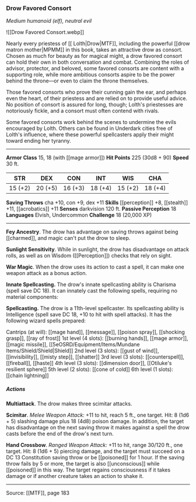 ### Drow Favored Consort
_Medium humanoid (elf), neutral evil_

![[Drow Favored Consort.webp]]

Nearly every priestess of [[ Lolth|Drow|MTF]], including the powerful [[drow matron mother|MPMM]] in this book, takes an attractive drow as consort. Chosen as much for beauty as for magical might, a drow favored consort can hold their own in both conversation and combat. Combining the roles of advisor, protector, and beloved, some favored consorts are content with a supporting role, while more ambitious consorts aspire to be the power behind the throne—or even to claim the throne themselves.

Those favored consorts who prove their cunning gain the ear, and perhaps even the heart, of their priestess and are relied on to provide useful advice. No position of consort is assured for long, though; Lolth's priestesses are notoriously fickle, and a consort must often contend with rivals.

Some favored consorts work behind the scenes to undermine the evils encouraged by Lolth. Others can be found in Underdark cities free of Lolth's influence, where these powerful spellcasters apply their might toward ending her tyranny.



---

**Armor Class** 15, 18 (with [[mage armor]])
**Hit Points** 225 (30d8 + 90)
**Speed** 30 ft.

| STR     | DEX     | CON     | INT     | WIS     | CHA     |
|---------|---------|---------|---------|---------|---------|
| 15 (+2) | 20 (+5) | 16 (+3) | 18 (+4) | 15 (+2) | 18 (+4) |

**Saving Throws** cha +10, con +9, dex +11
**Skills** [[perception]] +8, [[stealth]] +11, [[acrobatics]] +11
**Senses** darkvision 120 ft.
**Passive Perception** 18
**Languages** Elvish, Undercommon
**Challenge** 18 (20,000 XP)

---

**Fey Ancestry**. The drow has advantage on saving throws against being [[charmed]], and magic can't put the drow to sleep.

**Sunlight Sensitivity**. While in sunlight, the drow has disadvantage on attack rolls, as well as on Wisdom ([[Perception]]) checks that rely on sight.

**War Magic**. When the drow uses its action to cast a spell, it can make one weapon attack as a bonus action.

**Innate Spellcasting.** The drow's innate spellcasting ability is Charisma (spell save DC 18). It can innately cast the following spells, requiring no material components:

**Spellcasting.** The drow is a 11th-level spellcaster. Its spellcasting ability is Intelligence (spell save DC 18, +10 to hit with spell attacks). It has the following wizard spells prepared:

Cantrips (at will): [[mage hand]], [[message]], [[poison spray]], [[shocking grasp]], [[ray of frost]]
1st level (4 slots): [[burning hands]], [[mage armor]], [[magic missile]], [[5eOSRD/Equipment/Items/Mundane Items/Shield/Shield|Shield]]
2nd level (3 slots): [[gust of wind]], [[invisibility]], [[misty step]], [[shatter]]
3rd level (3 slots): [[counterspell]], [[fireball]], [[haste]]
4th level (3 slots): [[dimension door]], [[Otiluke's resilient sphere]]
5th level (2 slots): [[cone of cold]]
6th level (1 slots): [[chain lightning]]

##### Actions
**Multiattack**. The drow makes three scimitar attacks.

**Scimitar**. _Melee Weapon Attack:_ +11 to hit, reach 5 ft., one target. Hit: 8 (1d6 + 5) slashing damage plus 18 (4d8) poison damage. In addition, the target has disadvantage on the next saving throw it makes against a spell the drow casts before the end of the drow's next turn.

**Hand Crossbow**. _Ranged Weapon Attack:_ +11 to hit, range 30/120 ft., one target. Hit: 8 (1d6 + 5) piercing damage, and the target must succeed on a DC 13 Constitution saving throw or be [[poisoned]] for 1 hour. If the saving throw fails by 5 or more, the target is also [[unconscious]] while [[poisoned]] in this way. The target regains consciousness if it takes damage or if another creature takes an action to shake it.


---

Source: [[MTF]], page 183